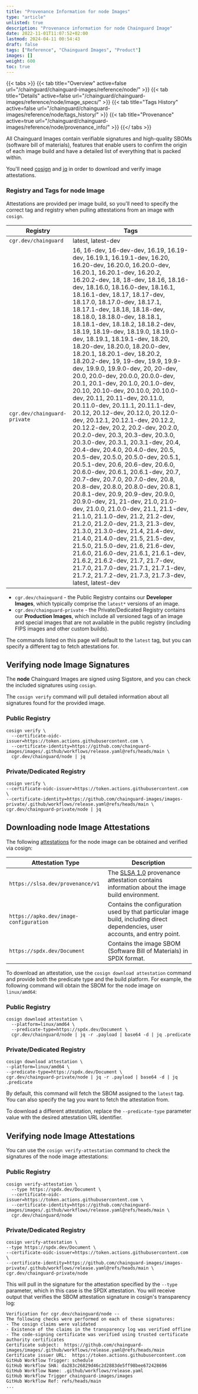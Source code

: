 ```yaml
---
title: "Provenance Information for node Images"
type: "article"
unlisted: true
description: "Provenance information for node Chainguard Image"
date: 2022-11-01T11:07:52+02:00
lastmod: 2024-04-11 00:54:43
draft: false
tags: ["Reference", "Chainguard Images", "Product"]
images: []
weight: 600
toc: true
---
```


{{< tabs >}}
{{< tab title="Overview" active=false url="/chainguard/chainguard-images/reference/node/" >}}
{{< tab title="Details" active=false url="/chainguard/chainguard-images/reference/node/image_specs/" >}}
{{< tab title="Tags History" active=false url="/chainguard/chainguard-images/reference/node/tags_history/" >}}
{{< tab title="Provenance" active=true url="/chainguard/chainguard-images/reference/node/provenance_info/" >}}
{{</ tabs >}}

All Chainguard Images contain verifiable signatures and high-quality SBOMs (software bill of materials), features that enable users to confirm the origin of each image build and have a detailed list of everything that is packed within.

You'll need [cosign](https://docs.sigstore.dev/cosign/overview/) and [jq](https://stedolan.github.io/jq/) in order to download and verify image attestations.

### Registry and Tags for node Image
Attestations are provided per image build, so you'll need to specify the correct tag and registry when pulling attestations from an image with `cosign`.

| Registry                     | Tags                                                                                                                                                                                                                                                                                                                                                                                                                                                                                                                                                                                                                                                                                                                                                                                                                                                                                                                                                                                                                                                                                                                                                                                                                                                                                                                                                                                                                                                                                                                                                                                                                                                                               |
|------------------------------|------------------------------------------------------------------------------------------------------------------------------------------------------------------------------------------------------------------------------------------------------------------------------------------------------------------------------------------------------------------------------------------------------------------------------------------------------------------------------------------------------------------------------------------------------------------------------------------------------------------------------------------------------------------------------------------------------------------------------------------------------------------------------------------------------------------------------------------------------------------------------------------------------------------------------------------------------------------------------------------------------------------------------------------------------------------------------------------------------------------------------------------------------------------------------------------------------------------------------------------------------------------------------------------------------------------------------------------------------------------------------------------------------------------------------------------------------------------------------------------------------------------------------------------------------------------------------------------------------------------------------------------------------------------------------------|
| `cgr.dev/chainguard`         | latest, latest-dev                                                                                                                                                                                                                                                                                                                                                                                                                                                                                                                                                                                                                                                                                                                                                                                                                                                                                                                                                                                                                                                                                                                                                                                                                                                                                                                                                                                                                                                                                                                                                                                                                                                                 |
| `cgr.dev/chainguard-private` | 16, 16-dev, 16-dev-dev, 16.19, 16.19-dev, 16.19.1, 16.19.1-dev, 16.20, 16.20-dev, 16.20.0, 16.20.0-dev, 16.20.1, 16.20.1-dev, 16.20.2, 16.20.2-dev, 18, 18-dev, 18.16, 18.16-dev, 18.16.0, 18.16.0-dev, 18.16.1, 18.16.1-dev, 18.17, 18.17-dev, 18.17.0, 18.17.0-dev, 18.17.1, 18.17.1-dev, 18.18, 18.18-dev, 18.18.0, 18.18.0-dev, 18.18.1, 18.18.1-dev, 18.18.2, 18.18.2-dev, 18.19, 18.19-dev, 18.19.0, 18.19.0-dev, 18.19.1, 18.19.1-dev, 18.20, 18.20-dev, 18.20.0, 18.20.0-dev, 18.20.1, 18.20.1-dev, 18.20.2, 18.20.2-dev, 19, 19-dev, 19.9, 19.9-dev, 19.9.0, 19.9.0-dev, 20, 20-dev, 20.0, 20.0-dev, 20.0.0, 20.0.0-dev, 20.1, 20.1-dev, 20.1.0, 20.1.0-dev, 20.10, 20.10-dev, 20.10.0, 20.10.0-dev, 20.11, 20.11-dev, 20.11.0, 20.11.0-dev, 20.11.1, 20.11.1-dev, 20.12, 20.12-dev, 20.12.0, 20.12.0-dev, 20.12.1, 20.12.1-dev, 20.12.2, 20.12.2-dev, 20.2, 20.2-dev, 20.2.0, 20.2.0-dev, 20.3, 20.3-dev, 20.3.0, 20.3.0-dev, 20.3.1, 20.3.1-dev, 20.4, 20.4-dev, 20.4.0, 20.4.0-dev, 20.5, 20.5-dev, 20.5.0, 20.5.0-dev, 20.5.1, 20.5.1-dev, 20.6, 20.6-dev, 20.6.0, 20.6.0-dev, 20.6.1, 20.6.1-dev, 20.7, 20.7-dev, 20.7.0, 20.7.0-dev, 20.8, 20.8-dev, 20.8.0, 20.8.0-dev, 20.8.1, 20.8.1-dev, 20.9, 20.9-dev, 20.9.0, 20.9.0-dev, 21, 21-dev, 21.0, 21.0-dev, 21.0.0, 21.0.0-dev, 21.1, 21.1-dev, 21.1.0, 21.1.0-dev, 21.2, 21.2-dev, 21.2.0, 21.2.0-dev, 21.3, 21.3-dev, 21.3.0, 21.3.0-dev, 21.4, 21.4-dev, 21.4.0, 21.4.0-dev, 21.5, 21.5-dev, 21.5.0, 21.5.0-dev, 21.6, 21.6-dev, 21.6.0, 21.6.0-dev, 21.6.1, 21.6.1-dev, 21.6.2, 21.6.2-dev, 21.7, 21.7-dev, 21.7.0, 21.7.0-dev, 21.7.1, 21.7.1-dev, 21.7.2, 21.7.2-dev, 21.7.3, 21.7.3-dev, latest, latest-dev |


- `cgr.dev/chainguard` - the Public Registry contains our **Developer Images**, which typically comprise the `latest*` versions of an image.
- `cgr.dev/chainguard-private` - the Private/Dedicated Registry contains our **Production Images**, which include all versioned tags of an image and special images that are not available in the public registry (including FIPS images and other custom builds).

The commands listed on this page will default to the `latest` tag, but you can specify a different tag to fetch attestations for.

## Verifying node Image Signatures
The **node** Chainguard Images are signed using Sigstore, and you can check the included signatures using `cosign`.

The `cosign verify` command will pull detailed information about all signatures found for the provided image.

### Public Registry

```shell
cosign verify \
  --certificate-oidc-issuer=https://token.actions.githubusercontent.com \
  --certificate-identity=https://github.com/chainguard-images/images/.github/workflows/release.yaml@refs/heads/main \
  cgr.dev/chainguard/node | jq
```

### Private/Dedicated Registry

```shell
cosign verify \
--certificate-oidc-issuer=https://token.actions.githubusercontent.com \
--certificate-identity=https://github.com/chainguard-images/images-private/.github/workflows/release.yaml@refs/heads/main \
cgr.dev/chainguard-private/node | jq
```

## Downloading node Image Attestations

The following [attestations](https://slsa.dev/attestation-model) for the node image can be obtained and verified via cosign:

| Attestation Type | Description |
|----------------|-------------|
| `https://slsa.dev/provenance/v1` | The [SLSA 1.0](https://slsa.dev/spec/v1.0/provenance) provenance attestation contains information about the image build environment. |
| `https://apko.dev/image-configuration` | Contains the configuration used by that particular image build, including direct dependencies, user accounts, and entry point. |
| `https://spdx.dev/Document` | Contains the image SBOM (Software Bill of Materials) in SPDX format. |


To download an attestation, use the `cosign download attestation` command and provide both the predicate type and the build platform. For example, the following command will obtain the SBOM for the node image on `linux/amd64`:

### Public Registry

```shell
cosign download attestation \
  --platform=linux/amd64 \
  --predicate-type=https://spdx.dev/Document \
  cgr.dev/chainguard/node | jq -r .payload | base64 -d | jq .predicate
```

### Private/Dedicated Registry

```shell
cosign download attestation \
--platform=linux/amd64 \
--predicate-type=https://spdx.dev/Document \
cgr.dev/chainguard-private/node | jq -r .payload | base64 -d | jq .predicate
```

By default, this command will fetch the SBOM assigned to the `latest` tag. You can also specify the tag you want to fetch the attestation from.

To download a different attestation, replace the `--predicate-type` parameter value with the desired attestation URL identifier.

## Verifying node Image Attestations
You can use the `cosign verify-attestation` command to check the signatures of the node image attestations:

### Public Registry

```shell
cosign verify-attestation \
  --type https://spdx.dev/Document \
  --certificate-oidc-issuer=https://token.actions.githubusercontent.com \
  --certificate-identity=https://github.com/chainguard-images/images/.github/workflows/release.yaml@refs/heads/main \
  cgr.dev/chainguard/node
```

### Private/Dedicated Registry

```shell
cosign verify-attestation \
--type https://spdx.dev/Document \
--certificate-oidc-issuer=https://token.actions.githubusercontent.com \
--certificate-identity=https://github.com/chainguard-images/images-private/.github/workflows/release.yaml@refs/heads/main \
cgr.dev/chainguard-private/node
```

This will pull in the signature for the attestation specified by the `--type` parameter, which in this case is the SPDX attestation. You will receive output that verifies the SBOM attestation signature in cosign's transparency log:

```
Verification for cgr.dev/chainguard/node --
The following checks were performed on each of these signatures:
- The cosign claims were validated
- Existence of the claims in the transparency log was verified offline
- The code-signing certificate was verified using trusted certificate authority certificates
Certificate subject:  https://github.com/chainguard-images/images/.github/workflows/release.yaml@refs/heads/main
Certificate issuer URL:  https://token.actions.githubusercontent.com
GitHub Workflow Trigger: schedule
GitHub Workflow SHA: da283c26829d46c2d2883de5ff98bee672428696
GitHub Workflow Name: .github/workflows/release.yaml
GitHub Workflow Trigger chainguard-images/images
GitHub Workflow Ref: refs/heads/main
...
```
